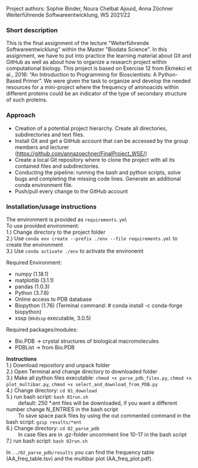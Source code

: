 
Project authors: Sophie Binder, Noura Chelbat Ajouid, Anna Zöchner <br>
Weiterführende Softwareentwicklung, WS 2021/22
<br>

### Short description

This is the final assignment of the lecture "Weiterführende Softwareentwicklung" within the Master "Biodata Science". In this assignment, 
we have to put into practice the learning material about Git and GitHub as well as about how to organize a research project within computational biology. 
This project is based on Exercise 12 from Ekmekci et al., 2016: “An Introduction to Programming for Bioscientists: A Python-Based Primer”.
We were given the task to organize and develop the needed resources for a mini-project where the frequency of aminoacids within different proteins could be 
an indicator of the type of secondary structure of such proteins.

### Approach

* Creation of a potential project hierarchy. Create all directories, subdirectories and text files.
* Install Git and get a GitHub account that can be accessed by the group members and lecturer (https://github.com/annazoechner/FinalProject_WSE/)
* Create a local Git repository where to clone the project with all its contained files and subdirectories.
* Conducting the pipeline: running the bash and python scripts, solve bugs and completing the missing code lines. Generate an additional conda environment file.
* Push/pull every change to the GitHub account

### Installation/usage instructions
The environment is provided as `requirements.yml` <br>
To use provided environment: <br>
1.) Change directory to the project folder <br>
2.) Use `conda env create --prefix ./env --file requirements.yml` to create the environment <br>
3.) Use `conda activate ./env` to activate the environemt <br>

Required Environment: 
- numpy (1.18.1) 
- matplotlib (3.1.1) 
- pandas (1.0.3)
- Python (3.7.6) 
- Online access to PDB database 
- Biopython (1.76) (Terminal command: # conda install -c conda-forge biopython)
- xssp (`mkdssp` executable, 3.0.5) 
     
Required packages/modules: 
- Bio.PDB -> crystal structures of biological macromolecules 
- PDBList -> from Bio.PDB

**Instructions**
<br>
1.) Download repository and unpack folder <br>
2.) Open Terminal and change directory to downloaded folder <br>
3.) Make all python files executable: `chmod +x parse_pdb_files.py`, `chmod +x plot_multibar.py`, `chmod +x select_and_download_from_PDB.py` <br>
4.) Change directory: `cd 01_download` <br>
5.) run bash script: `bash 01run.sh`<br>
&emsp;&emsp; default: 250 *.ent files will be downloaded, if you want a different number change N_ENTRIES in the bash script <br>
&emsp;&emsp; To save space pack files by using the out commented command in the bash script: `gzip results/*ent` <br>
6.) Change directory: `cd 02_parse_pdb` <br>
&emsp;&emsp; In case files are in .gz-folder uncomment line 10-17 in the bash script <br>
7.) run bash script: `bash 02run.sh` <br>

In `../02_parse_pdb/results` you can find the frequency table (AA_freq_table.tsv) and the multibar plot (AA_freq_plot.pdf).

